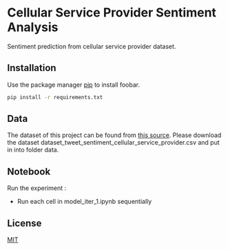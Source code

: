 # Cellular Service Provider Sentiment Analysis

Sentiment prediction from cellular service provider dataset. 

## Installation

Use the package manager [pip](https://pip.pypa.io/en/stable/) to install foobar.

```bash
pip install -r requirements.txt
```

## Data

The dataset of this project can be found from [this source](https://github.com/rizalespe/Dataset-Sentimen-Analisis-Bahasa-Indonesia). Please download the dataset dataset_tweet_sentiment_cellular_service_provider.csv and put in into folder data.

## Notebook

Run the experiment :

- Run each cell in model_iter_1.ipynb sequentially

## License
[MIT](https://choosealicense.com/licenses/mit/)
